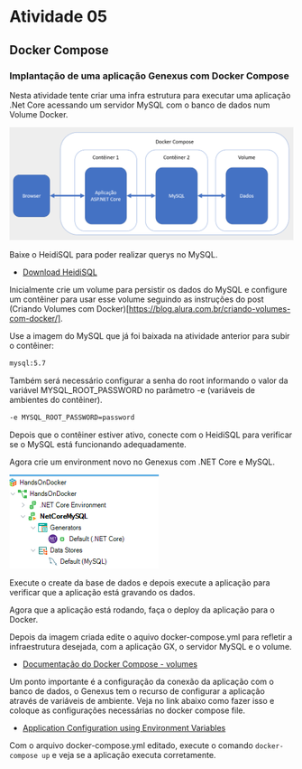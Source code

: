 # Atividade 05

## Docker Compose

### Implantação de uma aplicação Genexus com Docker Compose

Nesta atividade tente criar uma infra estrutura para executar uma aplicação .Net Core acessando um servidor MySQL com o banco de dados num Volume Docker.

![Infra Docker Compose](imagens/infra-dockercompose.png)


Baixe o HeidiSQL para poder realizar querys no MySQL.

- [Download HeidiSQL](https://www.heidisql.com/download.php)

Inicialmente crie um volume para persistir os dados do MySQL e configure um contêiner para usar esse volume seguindo as instruções do post (Criando Volumes com Docker)[https://blog.alura.com.br/criando-volumes-com-docker/].

Use a imagem do MySQL que já foi baixada na atividade anterior para subir o contêiner:

```bash
mysql:5.7
```
Também será necessário configurar a senha do root informando o valor da variável MYSQL_ROOT_PASSWORD no parâmetro -e (variáveis de ambientes do contêiner).

``` bash
-e MYSQL_ROOT_PASSWORD=password 
```

Depois que o contêiner estiver ativo, conecte com o HeidiSQL para verificar se o MySQL está funcionando adequadamente.

Agora crie um environment novo no Genexus com .NET Core e MySQL.

![Genexus env](imagens/genexus-env.png)

Execute o create da base de dados e depois execute a aplicação para verificar que a aplicação está gravando os dados.

Agora que a aplicação está rodando, faça o deploy da aplicação para o Docker.

Depois da imagem criada edite o aquivo docker-compose.yml para refletir a infraestrutura desejada, com a aplicação GX, o servidor MySQL e o volume.

- [Documentação do Docker Compose - volumes](https://docs.docker.com/compose/compose-file/#volumes)

Um ponto importante é a configuração da conexão da aplicação com o banco de dados, o Genexus tem o recurso de configurar a aplicação através de variáveis de ambiente. Veja no link abaixo como fazer isso e coloque as configurações necessárias no docker compose file.

- [Application Configuration using Environment Variables](https://wiki.genexus.com/commwiki/servlet/wiki?39459,Application+Configuration+using+Environment+Variables)

Com o arquivo docker-compose.yml editado, execute o comando `docker-compose up` e veja se a aplicação executa corretamente.